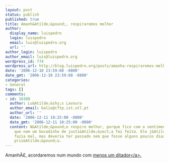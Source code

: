 ```yaml
---
layout: post
status: publish
published: true
title: Amanh&Atilde;&pound;, respiraremos melhor
author:
  display_name: luispedro
  login: luispedro
  email: luis@luispedro.org
  url: ''
author_login: luispedro
author_email: luis@luispedro.org
wordpress_id: 774
wordpress_url: http://blog.luispedro.org/posts/amanha-respiraremos-melhor
date: '2006-12-10 23:59:08 -0800'
date_gmt: '2006-12-10 23:59:08 -0800'
categories:
- General
tags: []
comments:
- id: 16388
  author: Lu&Atilde;&shy;s Lavoura
  author_email: balio@cftp.ist.utl.pt
  author_url: ''
  date: '2006-12-11 10:25:00 -0800'
  date_gmt: '2006-12-11 10:25:00 -0800'
  content: N&Atilde;&pound;o respiro melhor, porque fico com o sentimento amargo de
    que nem um bocadinho de justi&Atilde;&sect;a foi feita. Ele j&Atilde;&iexcl; n&Atilde;&pound;o
    fazia mal, mas deveria ter passado nem que fosse alguns poucos diazinhos numa
    pris&Atilde;&pound;o.
---
```

<p>Amanh&Atilde;&pound;, acordaremos num mundo com <a href="http:&#47;&#47;www.publico.clix.pt&#47;shownews.asp?id=1279241&sid=&highlight=pinochet&web=VT">menos um ditador<&#47;a>.</p>
